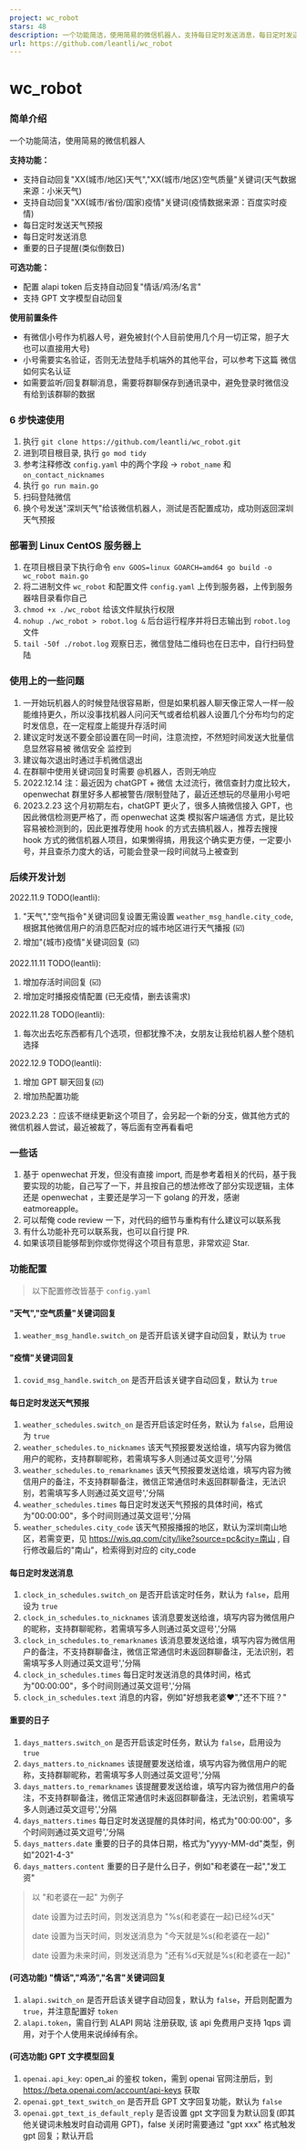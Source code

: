```yaml
---
project: wc_robot
stars: 48
description: 一个功能简洁，使用简易的微信机器人，支持每日定时发送消息，每日定时发送天气预报，重要的日子提醒(类似倒数日)，支持自动回复"天气/空气质量"；可选功能：配置 alapi toekn 后支持自动回复"情话/鸡汤/名言"，配置 api_key 后支持 GPT 聊天
url: https://github.com/leantli/wc_robot
---
```


wc\_robot
=========

### 简单介绍

一个功能简洁，使用简易的微信机器人

**支持功能：**

-   支持自动回复"XX(城市/地区)天气","XX(城市/地区)空气质量"关键词(天气数据来源：小米天气)
-   支持自动回复"XX(城市/省份/国家)疫情"关键词(疫情数据来源：百度实时疫情)
-   每日定时发送天气预报
-   每日定时发送消息
-   重要的日子提醒(类似倒数日)

**可选功能：**

-   配置 alapi token 后支持自动回复"情话/鸡汤/名言"
-   支持 GPT 文字模型自动回复

**使用前置条件**

-   有微信小号作为机器人号，避免被封(个人目前使用几个月一切正常，胆子大也可以直接用大号)
-   小号需要实名验证，否则无法登陆手机端外的其他平台，可以参考下这篇 微信如何实名认证
-   如需要监听/回复群聊消息，需要将群聊保存到通讯录中，避免登录时微信没有给到该群聊的数据

### 6 步快速使用

1.  执行 `git clone https://github.com/leantli/wc_robot.git`
2.  进到项目根目录, 执行 `go mod tidy`
3.  参考注释修改 `config.yaml` 中的两个字段 -> `robot_name` 和 `on_contact_nicknames`
4.  执行 `go run main.go`
5.  扫码登陆微信
6.  换个号发送"深圳天气"给该微信机器人，测试是否配置成功，成功则返回深圳天气预报

### 部署到 Linux CentOS 服务器上

1.  在项目根目录下执行命令 `env GOOS=linux GOARCH=amd64 go build -o wc_robot main.go`
2.  将二进制文件 `wc_robot` 和配置文件 `config.yaml` 上传到服务器，上传到服务器啥目录看你自己
3.  `chmod +x ./wc_robot` 给该文件赋执行权限
4.  `nohup ./wc_robot > robot.log &` 后台运行程序并将日志输出到 `robot.log` 文件
5.  `tail -50f ./robot.log` 观察日志，微信登陆二维码也在日志中，自行扫码登陆

### 使用上的一些问题

1.  一开始玩机器人的时候登陆很容易断，但是如果机器人聊天像正常人一样一般能维持更久，所以没事找机器人问问天气或者给机器人设置几个分布均匀的定时发信息，在一定程度上能提升存活时间
2.  建议定时发送不要全部设置在同一时间，注意流控，不然短时间发送大批量信息显然容易被 微信安全 监控到
3.  建议每次退出时通过手机微信退出
4.  在群聊中使用关键词回复时需要 @机器人，否则无响应
5.  2022.12.14 注：最近因为 chatGPT + 微信 太过流行，微信查封力度比较大，openwechat 群里好多人都被警告/限制登陆了，最近还想玩的尽量用小号吧
6.  2023.2.23 这个月初期左右，chatGPT 更火了，很多人搞微信接入 GPT，也因此微信检测更严格了，而 openwechat 这类 模拟客户端通信 方式，是比较容易被检测到的，因此更推荐使用 hook 的方式去搞机器人，推荐去搜搜 hook 方式的微信机器人项目，如果懒得搞，用我这个确实更方便，一定要小号，并且查杀力度大的话，可能会登录一段时间就马上被查到

### 后续开发计划

2022.11.9 TODO(leantli):

1.  "天气","空气指令"关键词回复设置无需设置 `weather_msg_handle.city_code`, 根据其他微信用户的消息匹配对应的城市地区进行天气播报 (☑️)
2.  增加"{城市}疫情"关键词回复 (☑️)

2022.11.11 TODO(leantli):

1.  增加存活时间回复 (☑️)
2.  增加定时播报疫情配置 (已无疫情，删去该需求)

2022.11.28 TODO(leantli):

1.  每次出去吃东西都有几个选项，但都犹豫不决，女朋友让我给机器人整个随机选择

2022.12.9 TODO(leantli):

1.  增加 GPT 聊天回复(☑️)
2.  增加热配置功能

2023.2.23 ：应该不继续更新这个项目了，会另起一个新的分支，做其他方式的微信机器人尝试，最近被裁了，等后面有空再看看吧

### 一些话

1.  基于 openwechat 开发，但没有直接 import, 而是参考着相关的代码，基于我要实现的功能，自己写了一下，并且按自己的想法修改了部分实现逻辑，主体还是 openwechat ，主要还是学习一下 golang 的开发，感谢 eatmoreapple。
2.  可以帮俺 code review 一下，对代码的细节与重构有什么建议可以联系我
3.  有什么功能补充可以联系我，也可以自行提 PR.
4.  如果该项目能够帮到你或你觉得这个项目有意思，非常欢迎 Star.

### 功能配置

> 以下配置修改皆基于 `config.yaml`

#### "天气","空气质量"关键词回复

1.  `weather_msg_handle.switch_on` 是否开启该关键字自动回复，默认为 `true`

#### "疫情"关键词回复

1.  `covid_msg_handle.switch_on` 是否开启该关键字自动回复，默认为 `true`

#### 每日定时发送天气预报

1.  `weather_schedules.switch_on` 是否开启该定时任务，默认为 `false`，启用设为 `true`
2.  `weather_schedules.to_nicknames` 该天气预报要发送给谁，填写内容为微信用户的昵称，支持群聊昵称，若需填写多人则通过英文逗号','分隔
3.  `weather_schedules.to_remarknames` 该天气预报要发送给谁，填写内容为微信用户的备注，不支持群聊备注，微信正常通信时未返回群聊备注，无法识别，若需填写多人则通过英文逗号','分隔
4.  `weather_schedules.times` 每日定时发送天气预报的具体时间，格式为"00:00:00"，多个时间则通过英文逗号','分隔
5.  `weather_schedules.city_code` 该天气预报播报的地区，默认为深圳南山地区，若需变更，见 https://wis.qq.com/city/like?source=pc&city=南山 , 自行修改最后的"南山"，检索得到对应的 city\_code

#### 每日定时发送消息

1.  `clock_in_schedules.switch_on` 是否开启该定时任务，默认为 `false`，启用设为 `true`
2.  `clock_in_schedules.to_nicknames` 该消息要发送给谁，填写内容为微信用户的昵称，支持群聊昵称，若需填写多人则通过英文逗号','分隔
3.  `clock_in_schedules.to_remarknames` 该消息要发送给谁，填写内容为微信用户的备注，不支持群聊备注，微信正常通信时未返回群聊备注，无法识别，若需填写多人则通过英文逗号','分隔
4.  `clock_in_schedules.times` 每日定时发送消息的具体时间，格式为"00:00:00"，多个时间则通过英文逗号','分隔
5.  `clock_in_schedules.text` 消息的内容，例如"好想我老婆❤️","还不下班？"

#### 重要的日子

1.  `days_matters.switch_on` 是否开启该定时任务，默认为 `false`，启用设为 `true`
2.  `days_matters.to_nicknames` 该提醒要发送给谁，填写内容为微信用户的昵称，支持群聊昵称，若需填写多人则通过英文逗号','分隔
3.  `days_matters.to_remarknames` 该提醒要发送给谁，填写内容为微信用户的备注，不支持群聊备注，微信正常通信时未返回群聊备注，无法识别，若需填写多人则通过英文逗号','分隔
4.  `days_matters.times` 每日定时发送提醒的具体时间，格式为"00:00:00"，多个时间则通过英文逗号','分隔
5.  `days_matters.date` 重要的日子的具体日期，格式为"yyyy-MM-dd"类型，例如"2021-4-3"
6.  `days_matters.content` 重要的日子是什么日子，例如"和老婆在一起","发工资"

> 以 "和老婆在一起" 为例子
> 
> date 设置为过去时间，则发送消息为 "%s(和老婆在一起)已经%d天"
> 
> date 设置为当天时间，则发送消息为 "今天就是%s(和老婆在一起)"
> 
> date 设置为未来时间，则发送消息为 "还有%d天就是%s(和老婆在一起)"

#### (可选功能) "情话","鸡汤","名言"关键词回复

1.  `alapi.switch_on` 是否开启该关键字自动回复，默认为 `false`，开启则配置为 `true`，并注意配置好 `token`
2.  `alapi.token`，需自行到 ALAPI 网站 注册获取, 该 api 免费用户支持 1qps 调用，对于个人使用来说绰绰有余。

#### (可选功能) GPT 文字模型回复

1.  `openai.api_key`: open\_ai 的鉴权 token，需到 openai 官网注册后，到 https://beta.openai.com/account/api-keys 获取
2.  `openai.gpt_text_switch_on` 是否开启 GPT 文字回复功能，默认为 `false`
3.  `openai.gpt_text_is_default_reply` 是否设置 gpt 文字回复为默认回复(即其他关键词未触发时自动调用 GPT)，false 关闭时需要通过 "gpt xxx" 格式触发 gpt 回复；默认开启

